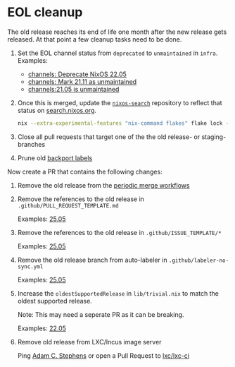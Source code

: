 # EOL cleanup

The old release reaches its end of life one month after the new release
gets released. At that point a few cleanup tasks need to be done.

1. Set the EOL channel status from `deprecated` to `unmaintained` in `infra`. Examples:
    - [channels: Deprecate NixOS 22.05](https://github.com/NixOS/infra/pull/229)
    - [channels: Mark 21.11 as unmaintained](https://github.com/NixOS/infra/pull/211)
    - [channels:21.05 is unmaintained](https://github.com/NixOS/infra/pull/201)

1. Once this is merged, update the [`nixos-search`](https://github.com/NixOS/nixos-search)
   repository to reflect that status on [search.nixos.org](https://search.nixos.org).

   ```bash
   nix --extra-experimental-features "nix-command flakes" flake lock --update-input nixos-infra
   ```

1. Close all pull requests that target one of the the old release- or staging-branches

1. Prune old [backport labels](https://github.com/NixOS/nixpkgs/labels?q=backport)

Now create a PR that contains the following changes:

1. Remove the old release from the [periodic merge workflows](https://github.com/NixOS/nixpkgs/commit/8befefd1a72da597bdb1d01e97127e0c9866912e)

1. Remove the references to the old release in `.github/PULL_REQUEST_TEMPLATE.md`

   Examples: [25.05](https://github.com/NixOS/nixpkgs/commit/23454de4554d675d144a5cbeaf0be391a43e5f7f)

1. Remove the references to the old release in `.github/ISSUE_TEMPLATE/*`

   Examples: [25.05](https://github.com/NixOS/nixpkgs/commit/7a31ddea37d998b8f0d5813e71abda0a6a6e75c0)

1. Remove the old release branch from auto-labeler in `.github/labeler-no-sync.yml`

   Examples: [25.05](https://github.com/NixOS/nixpkgs/commit/e83d9fbf169c90bfd9d784f11c8fcc303181e388)

1. Increase the `oldestSupportedRelease` in `lib/trivial.nix` to match
   the oldest supported release.

   Note: This may need a seperate PR as it can be breaking.

   Examples: [22.05](https://github.com/NixOS/nixpkgs/pull/180152)

1. Remove old release from LXC/Incus image server

   Ping [Adam C. Stephens](https://github.com/adamcstephens) or open a Pull Request to [lxc/lxc-ci](https://github.com/lxc/lxc-ci/blob/720a50e23f9a122694056d7394226476ae24f973/jenkins/jobs/image-nixos.yaml#L19-L21)
